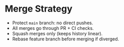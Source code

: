 # Merge Strategy

- Protect `main` branch: no direct pushes.
- All merges go through PR + CI checks.
- Squash merges only (keeps history linear).
- Rebase feature branch before merging if diverged.

